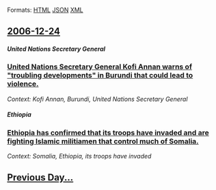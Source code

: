 
Formats: [HTML](2006/12/24/index.html)  [JSON](2006/12/24/index.json)  [XML](2006/12/24/index.xml)  

## [2006-12-24](/news/2006/12/24/index.md)

##### United Nations Secretary General
### [ United Nations Secretary General Kofi Annan warns of "troubling developments" in Burundi that could lead to violence. ](/news/2006/12/24/united-nations-secretary-general-kofi-annan-warns-of-troubling-developments-in-burundi-that-could-lead-to-violence.md)
_Context: Kofi Annan, Burundi, United Nations Secretary General_

##### Ethiopia
### [ Ethiopia has confirmed that its troops have invaded and are fighting Islamic militiamen that control much of Somalia. ](/news/2006/12/24/ethiopia-has-confirmed-that-its-troops-have-invaded-and-are-fighting-islamic-militiamen-that-control-much-of-somalia.md)
_Context: Somalia, Ethiopia, its troops have invaded_

## [Previous Day...](/news/2006/12/23/index.md)

